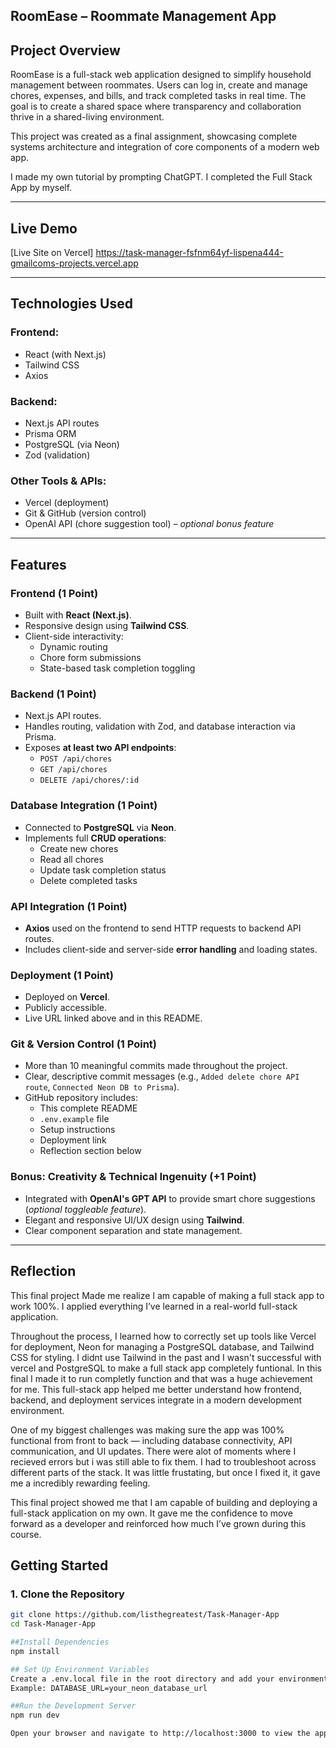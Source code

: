 ## RoomEase – Roommate Management App

## Project Overview

RoomEase is a full-stack web application designed to simplify household management between roommates. Users can log in, create and manage chores, expenses, and bills, and track completed tasks in real time. The goal is to create a shared space where transparency and collaboration thrive in a shared-living environment.

This project was created as a final assignment, showcasing complete systems architecture and integration of core components of a modern web app.

I made my own tutorial by prompting ChatGPT. I completed the Full Stack App by myself.

---

 ## Live Demo

 [Live Site on Vercel] https://task-manager-fsfnm64yf-lispena444-gmailcoms-projects.vercel.app

---

## Technologies Used

### Frontend:
- React (with Next.js)
- Tailwind CSS
- Axios

### Backend:
- Next.js API routes
- Prisma ORM
- PostgreSQL (via Neon)
- Zod (validation)

### Other Tools & APIs:
- Vercel (deployment)
- Git & GitHub (version control)
- OpenAI API (chore suggestion tool) – _optional bonus feature_

---

## Features

### Frontend (1 Point)
- Built with **React (Next.js)**.
- Responsive design using **Tailwind CSS**.
- Client-side interactivity:
  - Dynamic routing
  - Chore form submissions
  - State-based task completion toggling

### Backend (1 Point)
- Next.js API routes.
- Handles routing, validation with Zod, and database interaction via Prisma.
- Exposes **at least two API endpoints**:
  - `POST /api/chores`
  - `GET /api/chores`
  - `DELETE /api/chores/:id`

### Database Integration (1 Point)
- Connected to **PostgreSQL** via **Neon**.
- Implements full **CRUD operations**:
  - Create new chores
  - Read all chores
  - Update task completion status
  - Delete completed tasks

### API Integration (1 Point)
- **Axios** used on the frontend to send HTTP requests to backend API routes.
- Includes client-side and server-side **error handling** and loading states.

### Deployment (1 Point)
- Deployed on **Vercel**.
- Publicly accessible.
- Live URL linked above and in this README.

### Git & Version Control (1 Point)
- More than 10 meaningful commits made throughout the project.
- Clear, descriptive commit messages (e.g., `Added delete chore API route`, `Connected Neon DB to Prisma`).
- GitHub repository includes:
  - This complete README
  - `.env.example` file
  - Setup instructions
  - Deployment link
  - Reflection section below

### Bonus: Creativity & Technical Ingenuity (+1 Point)
- Integrated with **OpenAI's GPT API** to provide smart chore suggestions (_optional toggleable feature_).
- Elegant and responsive UI/UX design using **Tailwind**.
- Clear component separation and state management.

---
## Reflection 

This final project Made me realize I am capable of making a full stack app to work 100%. I applied everything I’ve learned in a real-world full-stack application.

Throughout the process, I learned how to correctly set up tools like Vercel for deployment, Neon for managing a PostgreSQL database, and Tailwind CSS for styling. I didnt use Tailwind in the past and I wasn't successful with vercel and PostgreSQL to make a full stack app completely funtional. In this final I made it to run completly function and that was a huge achievement for me. This full-stack app helped me better understand how frontend, backend, and deployment services integrate in a modern development environment.

One of my biggest challenges was making sure the app was 100% functional from front to back — including database connectivity, API communication, and UI updates. There were alot of moments where I recieved errors but i was still able to fix them. I had to troubleshoot across different parts of the stack. It was little frustating, but once I fixed it, it gave me a incredibly rewarding feeling.

This final project showed me that I am capable of building and deploying a full-stack application on my own. It gave me the confidence to move forward as a developer and reinforced how much I’ve grown during this course.


## Getting Started

### 1. Clone the Repository
```bash
git clone https://github.com/listhegreatest/Task-Manager-App
cd Task-Manager-App

##Install Dependencies
npm install 

## Set Up Environment Variables 
Create a .env.local file in the root directory and add your environment variables. 
Example: DATABASE_URL=your_neon_database_url

##Run the Development Server 
npm run dev 

Open your browser and navigate to http://localhost:3000 to view the app.
 





